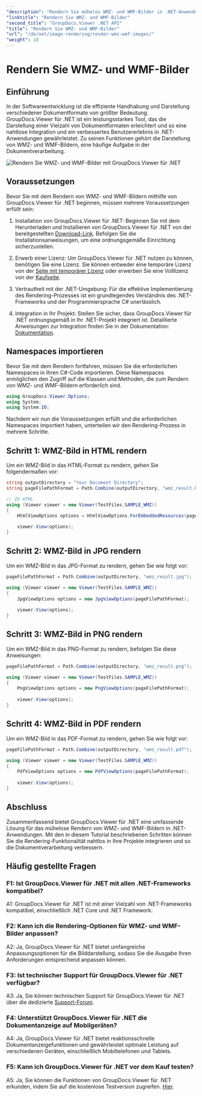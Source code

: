 ```yaml
---
"description": "Rendern Sie mühelos WMZ- und WMF-Bilder in .NET-Anwendungen mit GroupDocs.Viewer für .NET. Verbessern Sie mühelos die Dokumentverarbeitung."
"linktitle": "Rendern Sie WMZ- und WMF-Bilder"
"second_title": "GroupDocs.Viewer .NET API"
"title": "Rendern Sie WMZ- und WMF-Bilder"
"url": "/de/net/image-rendering/render-wmz-wmf-images/"
"weight": 18
---
```


# Rendern Sie WMZ- und WMF-Bilder

## Einführung

In der Softwareentwicklung ist die effiziente Handhabung und Darstellung verschiedener Dokumentformate von größter Bedeutung. GroupDocs.Viewer für .NET ist ein leistungsstarkes Tool, das die Darstellung einer Vielzahl von Dokumentformaten erleichtert und so eine nahtlose Integration und ein verbessertes Benutzererlebnis in .NET-Anwendungen gewährleistet. Zu seinen Funktionen gehört die Darstellung von WMZ- und WMF-Bildern, eine häufige Aufgabe in der Dokumentverarbeitung.

![Rendern Sie WMZ- und WMF-Bilder mit GroupDocs.Viewer für .NET](/viewer/image-rendering/render-wmz-and-wmf-images.png)

## Voraussetzungen

Bevor Sie mit dem Rendern von WMZ- und WMF-Bildern mithilfe von GroupDocs.Viewer für .NET beginnen, müssen mehrere Voraussetzungen erfüllt sein:

1. Installation von GroupDocs.Viewer für .NET: Beginnen Sie mit dem Herunterladen und Installieren von GroupDocs.Viewer für .NET von der bereitgestellten [Download-Link](https://releases.groupdocs.com/viewer/net/). Befolgen Sie die Installationsanweisungen, um eine ordnungsgemäße Einrichtung sicherzustellen.

2. Erwerb einer Lizenz: Um GroupDocs.Viewer für .NET nutzen zu können, benötigen Sie eine Lizenz. Sie können entweder eine temporäre Lizenz von der [Seite mit temporärer Lizenz](https://purchase.groupdocs.com/temporary-license/) oder erwerben Sie eine Volllizenz von der [Kaufseite](https://purchase.groupdocs.com/buy).

3. Vertrautheit mit der .NET-Umgebung: Für die effektive Implementierung des Rendering-Prozesses ist ein grundlegendes Verständnis des .NET-Frameworks und der Programmiersprache C# unerlässlich.

4. Integration in Ihr Projekt: Stellen Sie sicher, dass GroupDocs.Viewer für .NET ordnungsgemäß in Ihr .NET-Projekt integriert ist. Detaillierte Anweisungen zur Integration finden Sie in der Dokumentation: [Dokumentation](https://tutorials.groupdocs.com/viewer/net/).

## Namespaces importieren

Bevor Sie mit dem Rendern fortfahren, müssen Sie die erforderlichen Namespaces in Ihren C#-Code importieren. Diese Namespaces ermöglichen den Zugriff auf die Klassen und Methoden, die zum Rendern von WMZ- und WMF-Bildern erforderlich sind.

```csharp
using GroupDocs.Viewer.Options;
using System;
using System.IO;
```

Nachdem wir nun die Voraussetzungen erfüllt und die erforderlichen Namespaces importiert haben, unterteilen wir den Rendering-Prozess in mehrere Schritte.

## Schritt 1: WMZ-Bild in HTML rendern

Um ein WMZ-Bild in das HTML-Format zu rendern, gehen Sie folgendermaßen vor:

```csharp
string outputDirectory = "Your Document Directory";
string pageFilePathFormat = Path.Combine(outputDirectory, "wmz_result.html");

// ZU HTML
using (Viewer viewer = new Viewer(TestFiles.SAMPLE_WMZ))
{
    HtmlViewOptions options = HtmlViewOptions.ForEmbeddedResources(pageFilePathFormat);

    viewer.View(options);
}
```

## Schritt 2: WMZ-Bild in JPG rendern

Um ein WMZ-Bild in das JPG-Format zu rendern, gehen Sie wie folgt vor:

```csharp
pageFilePathFormat = Path.Combine(outputDirectory, "wmz_result.jpg");

using (Viewer viewer = new Viewer(TestFiles.SAMPLE_WMZ))
{
    JpgViewOptions options = new JpgViewOptions(pageFilePathFormat);
    
    viewer.View(options);
}
```

## Schritt 3: WMZ-Bild in PNG rendern

Um ein WMZ-Bild in das PNG-Format zu rendern, befolgen Sie diese Anweisungen:

```csharp
pageFilePathFormat = Path.Combine(outputDirectory, "wmz_result.png");

using (Viewer viewer = new Viewer(TestFiles.SAMPLE_WMZ))
{
    PngViewOptions options = new PngViewOptions(pageFilePathFormat);
   
    viewer.View(options);
}
```

## Schritt 4: WMZ-Bild in PDF rendern

Um ein WMZ-Bild in das PDF-Format zu rendern, gehen Sie wie folgt vor:

```csharp
pageFilePathFormat = Path.Combine(outputDirectory, "wmz_result.pdf");

using (Viewer viewer = new Viewer(TestFiles.SAMPLE_WMZ))
{
    PdfViewOptions options = new PdfViewOptions(pageFilePathFormat);
   
    viewer.View(options);
}
```

## Abschluss

Zusammenfassend bietet GroupDocs.Viewer für .NET eine umfassende Lösung für das mühelose Rendern von WMZ- und WMF-Bildern in .NET-Anwendungen. Mit den in diesem Tutorial beschriebenen Schritten können Sie die Rendering-Funktionalität nahtlos in Ihre Projekte integrieren und so die Dokumentverarbeitung verbessern.

## Häufig gestellte Fragen

### F1: Ist GroupDocs.Viewer für .NET mit allen .NET-Frameworks kompatibel?

A1: GroupDocs.Viewer für .NET ist mit einer Vielzahl von .NET-Frameworks kompatibel, einschließlich .NET Core und .NET Framework.

### F2: Kann ich die Rendering-Optionen für WMZ- und WMF-Bilder anpassen?

A2: Ja, GroupDocs.Viewer für .NET bietet umfangreiche Anpassungsoptionen für die Bilddarstellung, sodass Sie die Ausgabe Ihren Anforderungen entsprechend anpassen können.

### F3: Ist technischer Support für GroupDocs.Viewer für .NET verfügbar?

A3: Ja, Sie können technischen Support für GroupDocs.Viewer für .NET über die dedizierte [Support-Forum](https://forum.groupdocs.com/c/viewer/9).

### F4: Unterstützt GroupDocs.Viewer für .NET die Dokumentanzeige auf Mobilgeräten?

A4: Ja, GroupDocs.Viewer für .NET bietet reaktionsschnelle Dokumentanzeigefunktionen und gewährleistet optimale Leistung auf verschiedenen Geräten, einschließlich Mobiltelefonen und Tablets.

### F5: Kann ich GroupDocs.Viewer für .NET vor dem Kauf testen?

A5: Ja, Sie können die Funktionen von GroupDocs.Viewer für .NET erkunden, indem Sie auf die kostenlose Testversion zugreifen. [Hier](https://releases.groupdocs.com/).